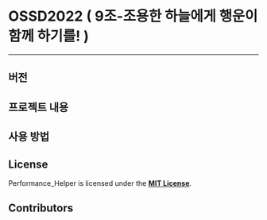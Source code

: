 # OSSD2022  (	9조-조용한 하늘에게 행운이 함께 하기를! )
--------------------
## 버전  

## 프로젝트 내용

## 사용 방법

## License
Performance_Helper is licensed under the **[MIT License]**.  

## Contributors





[MIT License]: https://github.com/mdj1412/OSSD_2022/blob/master/LICENSE
